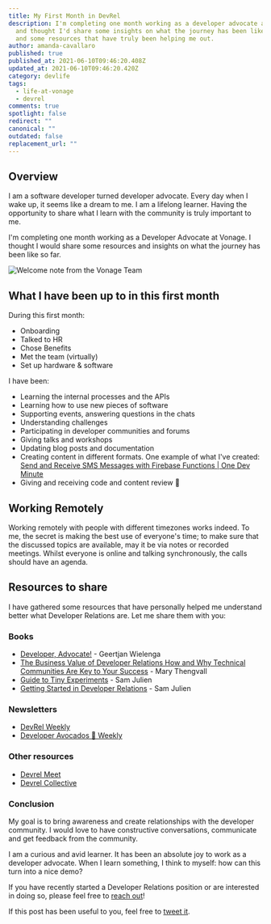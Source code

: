 ```yaml
---
title: My First Month in DevRel
description: I'm completing one month working as a developer advocate at Vonage
  and thought I'd share some insights on what the journey has been like so far
  and some resources that have truly been helping me out.
author: amanda-cavallaro
published: true
published_at: 2021-06-10T09:46:20.408Z
updated_at: 2021-06-10T09:46:20.420Z
category: devlife
tags:
  - life-at-vonage
  - devrel
comments: true
spotlight: false
redirect: ""
canonical: ""
outdated: false
replacement_url: ""
---
```

## Overview

I am a software developer turned developer advocate. Every day when I wake up, it seems like a dream to me. I am a lifelong learner. Having the opportunity to share what I learn with the community is truly important to me.

I'm completing one month working as a Developer Advocate at Vonage. I thought I would share some resources and insights on what the journey has been like so far.

![Welcome note from the Vonage Team](/content/blog/my-first-month-in-devrel/pxl_20210610_121009759.jpg "welcome note")

## What I have been up to in this first month

During this first month:

* Onboarding
* Talked to HR
* Chose Benefits
* Met the team (virtually)
* Set up hardware & software

I have been:

  * Learning the internal processes and the APIs
  * Learning how to use new pieces of software
  * Supporting events, answering questions in the chats
  * Understanding challenges
  * Participating in developer communities and forums
  * Giving talks and workshops
  * Updating blog posts and documentation
  * Creating content in different formats. One example of what I've created:  [Send and Receive SMS Messages with Firebase Functions | One Dev Minute](https://www.youtube.com/watch?v=c8gHy_KvQAE) 
  * Giving and receiving code and content review 💖

## Working Remotely

Working remotely with people with different timezones works indeed. To me, the secret is making the best use of everyone's time; to make sure that the discussed topics are available, may it be via notes or recorded meetings. Whilst everyone is online and talking synchronously, the calls should have an agenda.

## Resources to share

I have gathered some resources that have personally helped me understand better what Developer Relations are. Let me share them with you:

### Books

* [Developer, Advocate!](https://www.goodreads.com/book/show/48574066-developer-advocate) - Geertjan Wielenga
* [The Business Value of Developer Relations How and Why Technical Communities Are Key to Your Success](https://www.goodreads.com/book/show/40167835-the-business-value-of-developer-relations) - Mary Thengvall 
* [Guide to Tiny Experiments](https://learn.samjulien.com/guide-to-tiny-experiments) - Sam Julien 
* [Getting Started in Developer Relations](https://learn.samjulien.com/getting-started-in-developer-relations) - Sam Julien

### Newsletters

* [DevRel Weekly](https://devrelweekly.com/)
* [Developer Avocados 🥑 Weekly](https://developeravocados.net/)

### Other resources

* [Devrel Meet](https://devrel.meetsy.io/)
* [Devrel Collective](https://devrelcollective.fun/)

### Conclusion

My goal is to bring awareness and create relationships with the developer community. I would love to have constructive conversations, communicate and get feedback from the community.

I am a curious and avid learner. It has been an absolute joy to work as a developer advocate. When I learn something, I think to myself: how can this turn into a nice demo?

If you have recently started a Developer Relations position or are interested in doing so, please feel free to [reach out](https://twitter.com/amdcavallaro)!

If this post has been useful to you, feel free to <a href="https://twitter.com/intent/tweet?text=Just read this post by @amdcavallaro from @VonageDev about her first month in devrel. https://learn.vonage.com/tags/devrel/" class="btn" id="b"><i></i><span class="label" id="l">tweet it</span></a>.
